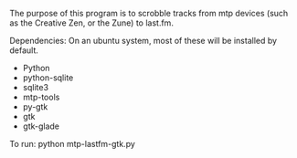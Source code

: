 The purpose of this program is to scrobble tracks from mtp devices
(such as the Creative Zen, or the Zune) to last.fm. 


Dependencies:
On an ubuntu system, most of these will be installed by default.
<ul>
<li>Python</li>
<li>python-sqlite</li>
<li>sqlite3</li>
<li>mtp-tools</li>
<li>py-gtk</li>
<li>gtk</li>
<li>gtk-glade</li>
</ul>

To run: python mtp-lastfm-gtk.py

